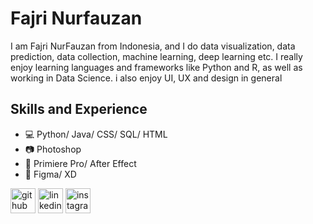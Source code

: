 # Fajri Nurfauzan
I am Fajri NurFauzan from Indonesia, and I do data visualization, data prediction, data collection, machine learning, deep learning etc. I really enjoy learning languages and frameworks like Python and R, as well as working in Data Science. i also enjoy UI, UX and design in general

## Skills and Experience 
- 💻 Python/ Java/ CSS/ SQL/ HTML
- 📷 Photoshop
- 🎥 Primiere Pro/ After Effect 
- 📱 Figma/ XD


[<img src='https://cdn.jsdelivr.net/npm/simple-icons@3.0.1/icons/github.svg' alt='github' height='40'>](https://github.com/fajrinurf)  [<img src='https://cdn.jsdelivr.net/npm/simple-icons@3.0.1/icons/linkedin.svg' alt='linkedin' height='40'>](https://www.linkedin.com/in/fajri-nurfauzan-a13090900/)  [<img src='https://cdn.jsdelivr.net/npm/simple-icons@3.0.1/icons/instagram.svg' alt='instagram' height='40'>](https://www.instagram.com/_lahkokfajri/)  


